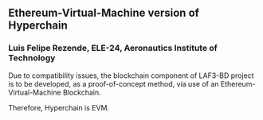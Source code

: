 ## Ethereum-Virtual-Machine version of Hyperchain

### Luis Felipe Rezende, ELE-24, Aeronautics Institute of Technology

Due to compatibility issues, the blockchain component of LAF3-BD project is to be developed, as a proof-of-concept method, via use of an Ethereum-Virtual-Machine Blockchain.

Therefore, Hyperchain is EVM.
